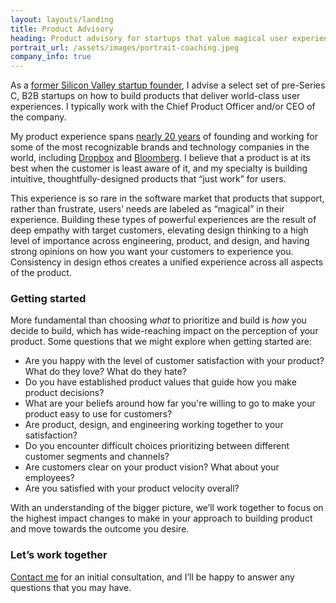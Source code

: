 ```yaml
---
layout: layouts/landing
title: Product Advisory
heading: Product advisory for startups that value magical user experiences
portrait_url: /assets/images/portrait-coaching.jpeg
company_info: true
---
```


As a [former Silicon Valley startup founder](https://www.forbes.com/sites/kenrickcai/2022/04/14/twingate-series-b-400-million-taking-down-vpn/), I advise a select set of pre-Series C, B2B startups on how to build products that deliver world-class user experiences. I typically work with the Chief Product Officer and/or CEO of the company.

My product experience spans [nearly 20 years](https://www.linkedin.com/in/awmars) of founding and working for some of the most recognizable brands and technology companies in the world, including [Dropbox](https://www.dropbox.com) and [Bloomberg](https://www.bloomberg.net). I believe that a product is at its best when the customer is least aware of it, and my specialty is building intuitive, thoughtfully-designed products that “just work” for users.

This experience is so rare in the software market that products that support, rather than frustrate, users’ needs are labeled as “magical” in their experience. Building these types of powerful experiences are the result of deep empathy with target customers, elevating design thinking to a high level of importance across engineering, product, and design, and having strong opinions on how you want your customers to experience you. Consistency in design ethos creates a unified experience across all aspects of the product.

### Getting started

More fundamental than choosing *what* to prioritize and build is *how* you decide to build, which has wide-reaching impact on the perception of your product. Some questions that we might explore when getting started are:

- Are you happy with the level of customer satisfaction with your product? What do they love? What do they hate?
- Do you have established product values that guide how you make product decisions?
- What are your beliefs around how far you're willing to go to make your product easy to use for customers?
- Are product, design, and engineering working together to your satisfaction?
- Do you encounter difficult choices prioritizing between different customer segments and channels?
- Are customers clear on your product vision? What about your employees?
- Are you satisfied with your product velocity overall?

With an understanding of the bigger picture, we’ll work together to focus on the highest impact changes to make in your approach to building product and move towards the outcome you desire.

### Let’s work together

[Contact me](https://www.notion.so/Contact-17d598bbd955807ca0e1dbfa2d920307?pvs=21) for an initial consultation, and I’ll be happy to answer any questions that you may have.
